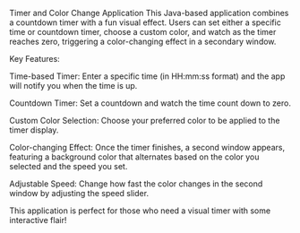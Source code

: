 Timer and Color Change Application
This Java-based application combines a countdown timer with a fun visual effect. Users can set either a specific time or
countdown timer, choose a custom color, and watch as the timer reaches zero, triggering a color-changing effect in a secondary window.

Key Features:

Time-based Timer: Enter a specific time (in HH:mm:ss format) and the app will notify you when the time is up.

Countdown Timer: Set a countdown and watch the time count down to zero.

Custom Color Selection: Choose your preferred color to be applied to the timer display.

Color-changing Effect: Once the timer finishes, a second window appears, featuring a background color that 
alternates based on the color you selected and the speed you set.

Adjustable Speed: Change how fast the color changes in the second window by adjusting the speed slider.

This application is perfect for those who need a visual timer with some interactive flair!
